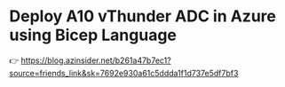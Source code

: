 # Deploy A10 vThunder ADC in Azure using Bicep Language

👉 https://blog.azinsider.net/b261a47b7ec1?source=friends_link&sk=7692e930a61c5ddda1f1d737e5df7bf3
